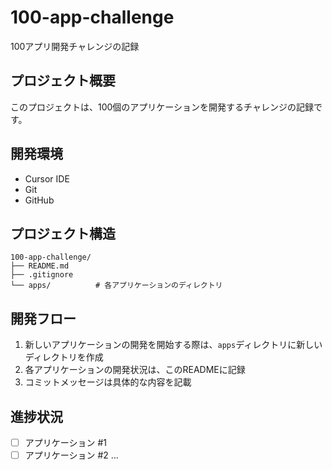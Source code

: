 # 100-app-challenge

100アプリ開発チャレンジの記録

## プロジェクト概要
このプロジェクトは、100個のアプリケーションを開発するチャレンジの記録です。

## 開発環境
- Cursor IDE
- Git
- GitHub

## プロジェクト構造
```
100-app-challenge/
├── README.md
├── .gitignore
└── apps/          # 各アプリケーションのディレクトリ
```

## 開発フロー
1. 新しいアプリケーションの開発を開始する際は、`apps`ディレクトリに新しいディレクトリを作成
2. 各アプリケーションの開発状況は、このREADMEに記録
3. コミットメッセージは具体的な内容を記載

## 進捗状況
- [ ] アプリケーション #1
- [ ] アプリケーション #2
...

